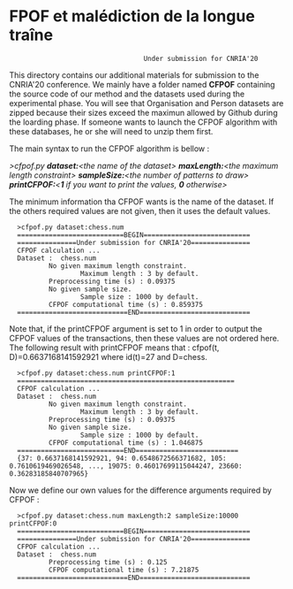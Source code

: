 <h1>FPOF et malédiction de la longue traîne </h1>

                                      Under submission for CNRIA'20


This directory contains our additional materials for submission to the CNRIA'20 conference. We mainly have a folder named <b>CFPOF</b> containing the source code of our method and the datasets used during the experimental phase. You will see that Organisation and Person datasets are zipped because their sizes exceed the maximun allowed by Github during the loarding phase. If someone wants to launch the CFPOF algorithm with these databases, he or she will need to unzip them first.

The main syntax to run the CFPOF algorithm is bellow : 

  <i>\>cfpof.py <b>dataset:</b>\<the name of the dataset\>  <b>maxLength:</b>\<the maximum length constraint\> <b>sampleSize:</b>\<the number of patterns to draw\> <b>printCFPOF:</b>\<<b>1</b> if you want to print the values, <b>0</b> otherwise\></i>

The minimum information tha CFPOF wants is the name of the dataset. If the others required values are not given, then it uses the default values.

      >cfpof.py dataset:chess.num
      ===========================BEGIN===========================
      ===============Under submission for CNRIA'20===============
      CFPOF calculation ...
      Dataset :  chess.num
              No given maximum length constraint.
                      Maximum length : 3 by default.
              Preprocessing time (s) : 0.09375
              No given sample size.
                      Sample size : 1000 by default.
              CFPOF computational time (s) : 0.859375
      ============================END============================
  
  Note that, if the printCFPOF argument is set to 1 in order to output the CFPOF values of the transactions, then these values are not ordered here.<br>
  The following result with printCFPOF means that : 
  cfpof(t, D)=0.6637168141592921 where id(t)=27 and D=chess.
      
      >cfpof.py dataset:chess.num printCFPOF:1
      =======================================================
      CFPOF calculation ...
      Dataset :  chess.num
              No given maximum length constraint.
                      Maximum length : 3 by default.
              Preprocessing time (s) : 0.09375
              No given sample size.
                      Sample size : 1000 by default.
              CFPOF computational time (s) : 1.046875
      ===========================END==========================
      {37: 0.6637168141592921, 94: 0.6548672566371682, 105: 0.7610619469026548, ..., 19075: 0.46017699115044247, 23660: 0.36283185840707965}
      
Now we define our own values for the difference arguments required by CFPOF :
      
      >cfpof.py dataset:chess.num maxLength:2 sampleSize:10000 printCFPOF:0
      ===========================BEGIN===========================
      ===============Under submission for CNRIA'20===============
      CFPOF calculation ...
      Dataset :  chess.num
              Preprocessing time (s) : 0.125
              CFPOF computational time (s) : 7.21875
      ============================END============================
      
      
 
